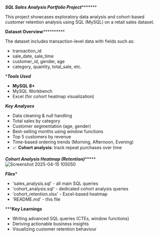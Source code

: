 *****SQL Sales Analysis Portfolio Project************

This project showcases exploratory data analysis and cohort-based customer retention analysis using SQL (MySQL) on a retail sales dataset.


************Dataset Overview**********************

The dataset includes transaction-level data with fields such as:

- transaction_id
- sale_date, sale_time
- customer_id, gender, age
- category, quantity, total_sale, etc.



**********Tools Used*********

- **MySQL 8+**
- MySQL Workbench
- Excel (for cohort heatmap visualization)



*************Key Analyses*************

- Data cleaning & null handling
- Total sales by category
- Customer segmentation (age, gender)
- Best-selling months using window functions
- Top 5 customers by revenue
- Time-based ordering trends (Morning, Afternoon, Evening)
- 📈 **Cohort analysis**: track repeat purchases over time


*****************Cohort Analysis Heatmap (Retention)**********************
![Screenshot 2025-04-15 105050](https://github.com/user-attachments/assets/72a1c12f-5c71-469a-a04a-6195b72bd92a)


***************Files****************

- 'sales_analysis.sql' - all main SQL queries
- 'cohort_analysis.sql' - dedicated cohort analysis queries
- 'cohort_retention.xlsx' - Excel-based heatmap
- 'README.md' - this file



***************Key Learnings************

- Writing advanced SQL queries (CTEs, window functions)
- Deriving actionable business insights
- Visualizing customer retention behaviour


